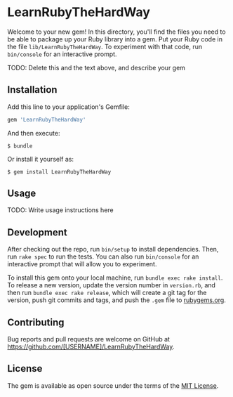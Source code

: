 # LearnRubyTheHardWay

Welcome to your new gem! In this directory, you'll find the files you need to be able to package up your Ruby library into a gem. Put your Ruby code in the file `lib/LearnRubyTheHardWay`. To experiment with that code, run `bin/console` for an interactive prompt.

TODO: Delete this and the text above, and describe your gem

## Installation

Add this line to your application's Gemfile:

```ruby
gem 'LearnRubyTheHardWay'
```

And then execute:

    $ bundle

Or install it yourself as:

    $ gem install LearnRubyTheHardWay

## Usage

TODO: Write usage instructions here

## Development

After checking out the repo, run `bin/setup` to install dependencies. Then, run `rake spec` to run the tests. You can also run `bin/console` for an interactive prompt that will allow you to experiment.

To install this gem onto your local machine, run `bundle exec rake install`. To release a new version, update the version number in `version.rb`, and then run `bundle exec rake release`, which will create a git tag for the version, push git commits and tags, and push the `.gem` file to [rubygems.org](https://rubygems.org).

## Contributing

Bug reports and pull requests are welcome on GitHub at https://github.com/[USERNAME]/LearnRubyTheHardWay.

## License

The gem is available as open source under the terms of the [MIT License](https://opensource.org/licenses/MIT).
